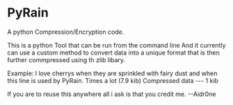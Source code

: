 # PyRain
A python Compression/Encryption code.

This is a python Tool that can be run from the command line And it currently can use a custom method to convert data into a unique format that is then further commpressed using th zlib libary.

Example:
I love cherrys when they are sprinkled with fairy dust and when this line is used by PyRain.  Times a lot   (7.9 kib)
Compressed data --- 1 kib



If you are to reuse this anywhere all i ask is that you credit me.
--Aidr0ne

